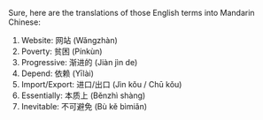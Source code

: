 Sure, here are the translations of those English terms into Mandarin Chinese:

1. Website: 网站 (Wǎngzhàn)
2. Poverty: 贫困 (Pínkùn)
3. Progressive: 渐进的 (Jiàn jìn de)
4. Depend: 依赖 (Yīlài)
5. Import/Export: 进口/出口 (Jìn kǒu / Chū kǒu)
6. Essentially: 本质上 (Běnzhì shàng)
7. Inevitable: 不可避免 (Bù kě bìmiǎn)
